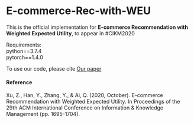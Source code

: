 # E-commerce-Rec-with-WEU
This is the official implementation for **E-commerce Recommendation with Weighted Expected Utility**, to appear in #CIKM2020

Requirements:<br>
python==3.7.4<br>
pytorch==1.4.0<br>

To use our code, please cite [Our paper](https://arxiv.org/abs/2008.08302)

#### Reference
Xu, Z., Han, Y., Zhang, Y., & Ai, Q. (2020, October). E-commerce Recommendation with Weighted Expected Utility. In Proceedings of the 29th ACM International Conference on Information & Knowledge Management (pp. 1695-1704).
